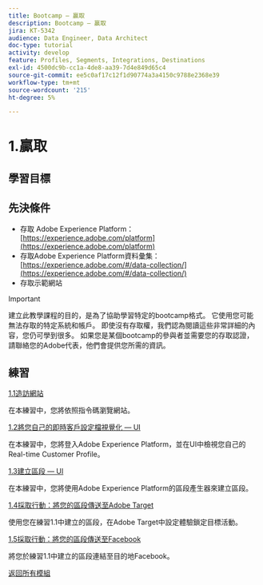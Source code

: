 ```yaml
---
title: Bootcamp — 贏取
description: Bootcamp — 贏取
jira: KT-5342
audience: Data Engineer, Data Architect
doc-type: tutorial
activity: develop
feature: Profiles, Segments, Integrations, Destinations
exl-id: 4500dc9b-cc1a-4de8-aa39-7d4e849d65c4
source-git-commit: ee5c0af17c12f1d90774a3a4150c9788e2368e39
workflow-type: tm+mt
source-wordcount: '215'
ht-degree: 5%

---
```


# 1.贏取

## 學習目標

## 先決條件

- 存取 Adobe Experience Platform： [https://experience.adobe.com/platform](https://experience.adobe.com/platform)
- 存取Adobe Experience Platform資料彙集： [https://experience.adobe.com/#/data-collection/](https://experience.adobe.com/#/data-collection/)
- 存取示範網站

>[!IMPORTANT]
>
>建立此教學課程的目的，是為了協助學習特定的bootcamp格式。 它使用您可能無法存取的特定系統和帳戶。 即使沒有存取權，我們認為閱讀這些非常詳細的內容，您仍可學到很多。 如果您是某個bootcamp的參與者並需要您的存取認證，請聯絡您的Adobe代表，他們會提供您所需的資訊。

## 練習

[1.1造訪網站](./ex1.md)

在本練習中，您將依照指令碼瀏覽網站。

[1.2將您自己的即時客戶設定檔視覺化 — UI](./ex2.md)

在本練習中，您將登入Adobe Experience Platform，並在UI中檢視您自己的Real-time Customer Profile。

[1.3建立區段 — UI](./ex3.md)

在本練習中，您將使用Adobe Experience Platform的區段產生器來建立區段。

[1.4採取行動：將您的區段傳送至Adobe Target](./ex4.md)

使用您在練習1.1中建立的區段，在Adobe Target中設定體驗鎖定目標活動。

[1.5採取行動：將您的區段傳送至Facebook](./ex5.md)

將您於練習1.1中建立的區段連結至目的地Facebook。

[返回所有模組](../../overview.md)
